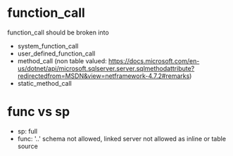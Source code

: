 # function_call
function_call should be broken into
* system_function_call
* user_defined_function_call
* method_call (non table valued: https://docs.microsoft.com/en-us/dotnet/api/microsoft.sqlserver.server.sqlmethodattribute?redirectedfrom=MSDN&view=netframework-4.7.2#remarks)
* static_method_call

# func vs sp
* sp: full
* func: '..' schema not allowed, linked server not allowed as inline or table source
